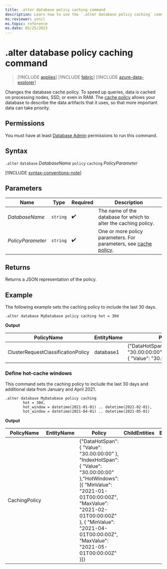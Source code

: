 ```yaml
---
title: .alter database policy caching command
description: Learn how to use the `.alter database policy caching` command to change the database cache policy.
ms.reviewer: yonil
ms.topic: reference
ms.date: 05/25/2023
---
```

# .alter database policy caching command

> [!INCLUDE [applies](../includes/applies-to-version/applies.md)] [!INCLUDE [fabric](../includes/applies-to-version/fabric.md)] [!INCLUDE [azure-data-explorer](../includes/applies-to-version/azure-data-explorer.md)]

Changes the database cache policy. To speed up queries, data is cached on processing nodes, SSD, or even in RAM. The [cache policy](cache-policy.md) allows your database to describe the data artifacts that it uses, so that more important data can take priority.

## Permissions

You must have at least [Database Admin](../access-control/role-based-access-control.md) permissions to run this command.

## Syntax

`.alter` `database` *DatabaseName* `policy` `caching` *PolicyParameter*

[!INCLUDE [syntax-conventions-note](../includes/syntax-conventions-note.md)]

## Parameters

|Name|Type|Required|Description|
|--|--|--|--|
|*DatabaseName*| `string` | :heavy_check_mark:|The name of the database for which to alter the caching policy.|
|*PolicyParameter*| `string` | :heavy_check_mark:|One or more policy parameters. For parameters, see [cache policy](cache-policy.md).|

## Returns

Returns a JSON representation of the policy.

## Example

The following example sets the caching policy to include the last 30 days.

```kusto
.alter database MyDatabase policy caching hot = 30d
```

**Output**

|PolicyName|EntityName|Policy|ChildEntities|EntityType|
|---|---|---|---|---|
|ClusterRequestClassificationPolicy| database1 |{"DataHotSpan": {"Value": "30.00:00:00"},"IndexHotSpan": { "Value": "30.00:00:00" }} | | |

### Define hot-cache windows

This command sets the caching policy to include the last 30 days and additional data from January and April 2021.

```kusto
.alter database MyDatabase policy caching 
        hot = 30d,
        hot_window = datetime(2021-01-01) .. datetime(2021-02-01),
        hot_window = datetime(2021-04-01) .. datetime(2021-05-01)
```

**Output**

|PolicyName|EntityName|Policy|ChildEntities|EntityType|
|---|---|---|---|---|
|CachingPolicy| |{"DataHotSpan": { "Value": "30.00:00:00" }, "IndexHotSpan": {    "Value": "30.00:00:00" },"HotWindows": [{ "MinValue": "2021-01-01T00:00:00Z", "MaxValue": "2021-02-01T00:00:00Z" }, { "MinValue": "2021-04-01T00:00:00Z", "MaxValue": "2021-05-01T00:00:00Z" }]}| |
